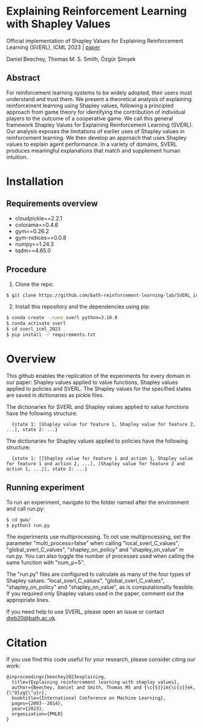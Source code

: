 # Explaining Reinforcement Learning with Shapley Values

Official implementation of Shapley Values for Explaining Reinforcement Learning (SVERL), ICML 2023 | [paper](https://arxiv.org/abs/2306.05810)

Daniel Beechey, Thomas M. S. Smith, Özgür Şimşek

## Abstract

For reinforcement learning systems to be widely adopted, their users must understand and trust them. We present a theoretical analysis of explaining reinforcement learning using Shapley values, following a principled approach from game theory for identifying the contribution of individual players to the outcome of a cooperative game. We call this general framework Shapley Values for Explaining Reinforcement Learning (SVERL). Our analysis exposes the limitations of earlier uses of Shapley values in reinforcement learning. We then develop an approach that uses Shapley values to explain agent performance. In a variety of domains, SVERL produces meaningful explanations that match and supplement human intuition.

# Installation

## Requirements overview

- cloudpickle==2.2.1
- colorama==0.4.6
- gym==0.26.2
- gym-notices==0.0.8
- numpy==1.24.3
- tqdm==4.65.0

## Procedure

1. Clone the repo:
```bash
$ git clone https://github.com/bath-reinforcement-learning-lab/SVERL_icml_2023.git
```

2. Install this repository and the dependencies using pip:
```bash
$ conda create --name sverl python=3.10.9  
$ conda activate sverl  
$ cd sverl_icml_2023  
$ pip install -r requirements.txt
```      
# Overview

This github enables the replication of the experiments for every domain in our paper: Shapley values applied to value functions, Shapley values applied to policies and SVERL. The Shapley values for the specified states are saved in dictionaries as pickle files. 

The dictionaries for SVERL and Shapley values applied to value functions have the following structure:

      {state 1: [Shapley value for feature 1, Shapley value for feature 2, ...], state 2: ...}

The dictionaries for Shapley values applied to policies have the following structure:

      {state 1: [[Shapley value for feature 1 and action 1, Shapley value for feature 1 and action 2, ...], [Shapley value for feature 2 and action 1, ...]], state 2: ...}

## Running experiment

To run an experiment, navigate to the folder named after the environment and call run.py:

```bash
$ cd gwa/
$ python3 run.py
```

The experiments use multiprocessing. To not use multiprocessing, set the parameter "multi_process=false" when calling "local_sverl_C_values", "global_sverl_C_values", "shapley_on_policy" and "shapley_on_value" in run.py. You can also toggle the number of processes used when calling the same function with "num_p=5".

The "run.py" files are configured to calculate as many of the four types of Shapley values: "local_sverl_C_values", "global_sverl_C_values", "shapley_on_policy" and "shapley_on_value", as is computationally feasible. If you required only Shapley values used in the paper, comment out the appropriate lines.

If you need help to use SVERL, please open an issue or contact djeb20@bath.ac.uk.

# Citation

If you use find this code useful for your research, please consider citing our work:

```
@inproceedings{beechey2023explaining,
  title={Explaining reinforcement learning with shapley values},
  author={Beechey, Daniel and Smith, Thomas MS and {\c{S}}im{\c{s}}ek, {\"O}zg{\"u}r},
  booktitle={International Conference on Machine Learning},
  pages={2003--2014},
  year={2023},
  organization={PMLR}
}
```
